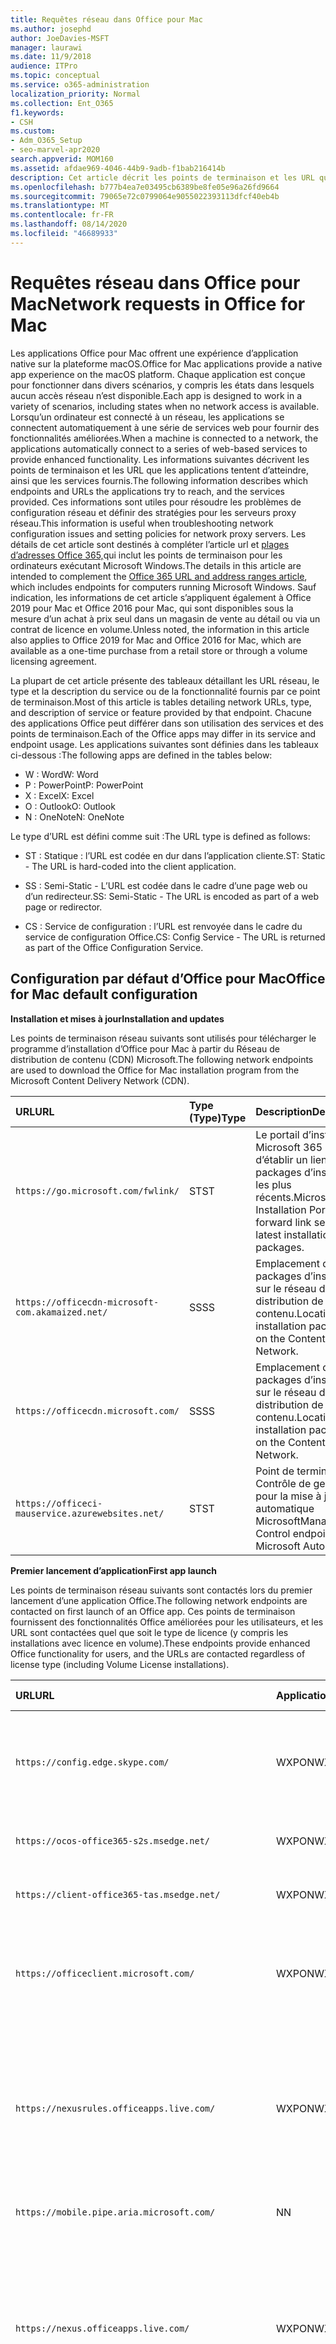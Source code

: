 ```yaml
---
title: Requêtes réseau dans Office pour Mac
ms.author: josephd
author: JoeDavies-MSFT
manager: laurawi
ms.date: 11/9/2018
audience: ITPro
ms.topic: conceptual
ms.service: o365-administration
localization_priority: Normal
ms.collection: Ent_O365
f1.keywords:
- CSH
ms.custom:
- Adm_O365_Setup
- seo-marvel-apr2020
search.appverid: MOM160
ms.assetid: afdae969-4046-44b9-9adb-f1bab216414b
description: Cet article décrit les points de terminaison et les URL que les applications Office pour Mac tentent d’atteindre, ainsi que les services fournis.
ms.openlocfilehash: b777b4ea7e03495cb6389be8fe05e96a26fd9664
ms.sourcegitcommit: 79065e72c0799064e9055022393113dfcf40eb4b
ms.translationtype: MT
ms.contentlocale: fr-FR
ms.lasthandoff: 08/14/2020
ms.locfileid: "46689933"
---
```

# <a name="network-requests-in-office-for-mac"></a><span data-ttu-id="4349a-103">Requêtes réseau dans Office pour Mac</span><span class="sxs-lookup"><span data-stu-id="4349a-103">Network requests in Office for Mac</span></span>

<span data-ttu-id="4349a-104">Les applications Office pour Mac offrent une expérience d’application native sur la plateforme macOS.</span><span class="sxs-lookup"><span data-stu-id="4349a-104">Office for Mac applications provide a native app experience on the macOS platform.</span></span> <span data-ttu-id="4349a-105">Chaque application est conçue pour fonctionner dans divers scénarios, y compris les états dans lesquels aucun accès réseau n’est disponible.</span><span class="sxs-lookup"><span data-stu-id="4349a-105">Each app is designed to work in a variety of scenarios, including states when no network access is available.</span></span> <span data-ttu-id="4349a-106">Lorsqu’un ordinateur est connecté à un réseau, les applications se connectent automatiquement à une série de services web pour fournir des fonctionnalités améliorées.</span><span class="sxs-lookup"><span data-stu-id="4349a-106">When a machine is connected to a network, the applications automatically connect to a series of web-based services to provide enhanced functionality.</span></span> <span data-ttu-id="4349a-107">Les informations suivantes décrivent les points de terminaison et les URL que les applications tentent d’atteindre, ainsi que les services fournis.</span><span class="sxs-lookup"><span data-stu-id="4349a-107">The following information describes which endpoints and URLs the applications try to reach, and the services provided.</span></span> <span data-ttu-id="4349a-108">Ces informations sont utiles pour résoudre les problèmes de configuration réseau et définir des stratégies pour les serveurs proxy réseau.</span><span class="sxs-lookup"><span data-stu-id="4349a-108">This information is useful when troubleshooting network configuration issues and setting policies for network proxy servers.</span></span> <span data-ttu-id="4349a-109">Les détails de cet article sont destinés à compléter l’article url et [plages d’adresses Office 365,](urls-and-ip-address-ranges.md)qui inclut les points de terminaison pour les ordinateurs exécutant Microsoft Windows.</span><span class="sxs-lookup"><span data-stu-id="4349a-109">The details in this article are intended to complement the [Office 365 URL and address ranges article](urls-and-ip-address-ranges.md), which includes endpoints for computers running Microsoft Windows.</span></span> <span data-ttu-id="4349a-110">Sauf indication, les informations de cet article s’appliquent également à Office 2019 pour Mac et Office 2016 pour Mac, qui sont disponibles sous la mesure d’un achat à prix seul dans un magasin de vente au détail ou via un contrat de licence en volume.</span><span class="sxs-lookup"><span data-stu-id="4349a-110">Unless noted, the information in this article also applies to Office 2019 for Mac and Office 2016 for Mac, which are available as a one-time purchase from a retail store or through a volume licensing agreement.</span></span> 

  
<span data-ttu-id="4349a-111">La plupart de cet article présente des tableaux détaillant les URL réseau, le type et la description du service ou de la fonctionnalité fournis par ce point de terminaison.</span><span class="sxs-lookup"><span data-stu-id="4349a-111">Most of this article is tables detailing network URLs, type, and description of service or feature provided by that endpoint.</span></span> <span data-ttu-id="4349a-112">Chacune des applications Office peut différer dans son utilisation des services et des points de terminaison.</span><span class="sxs-lookup"><span data-stu-id="4349a-112">Each of the Office apps may differ in its service and endpoint usage.</span></span> <span data-ttu-id="4349a-113">Les applications suivantes sont définies dans les tableaux ci-dessous :</span><span class="sxs-lookup"><span data-stu-id="4349a-113">The following apps are defined in the tables below:</span></span>
  
- <span data-ttu-id="4349a-114">W : Word</span><span class="sxs-lookup"><span data-stu-id="4349a-114">W: Word</span></span>
- <span data-ttu-id="4349a-115">P : PowerPoint</span><span class="sxs-lookup"><span data-stu-id="4349a-115">P: PowerPoint</span></span>
- <span data-ttu-id="4349a-116">X : Excel</span><span class="sxs-lookup"><span data-stu-id="4349a-116">X: Excel</span></span>
- <span data-ttu-id="4349a-117">O : Outlook</span><span class="sxs-lookup"><span data-stu-id="4349a-117">O: Outlook</span></span>
- <span data-ttu-id="4349a-118">N : OneNote</span><span class="sxs-lookup"><span data-stu-id="4349a-118">N: OneNote</span></span>
   
<span data-ttu-id="4349a-119">Le type d’URL est défini comme suit :</span><span class="sxs-lookup"><span data-stu-id="4349a-119">The URL type is defined as follows:</span></span>
  
- <span data-ttu-id="4349a-120">ST : Statique : l’URL est codée en dur dans l’application cliente.</span><span class="sxs-lookup"><span data-stu-id="4349a-120">ST: Static - The URL is hard-coded into the client application.</span></span>
    
- <span data-ttu-id="4349a-121">SS : Semi-Static - L’URL est codée dans le cadre d’une page web ou d’un redirecteur.</span><span class="sxs-lookup"><span data-stu-id="4349a-121">SS: Semi-Static - The URL is encoded as part of a web page or redirector.</span></span>
    
- <span data-ttu-id="4349a-122">CS : Service de configuration : l’URL est renvoyée dans le cadre du service de configuration Office.</span><span class="sxs-lookup"><span data-stu-id="4349a-122">CS: Config Service - The URL is returned as part of the Office Configuration Service.</span></span>

    
## <a name="office-for-mac-default-configuration"></a><span data-ttu-id="4349a-123">Configuration par défaut d’Office pour Mac</span><span class="sxs-lookup"><span data-stu-id="4349a-123">Office for Mac default configuration</span></span>

 <span data-ttu-id="4349a-124">**Installation et mises à jour**</span><span class="sxs-lookup"><span data-stu-id="4349a-124">**Installation and updates**</span></span>
  
<span data-ttu-id="4349a-125">Les points de terminaison réseau suivants sont utilisés pour télécharger le programme d’installation d’Office pour Mac à partir du Réseau de distribution de contenu (CDN) Microsoft.</span><span class="sxs-lookup"><span data-stu-id="4349a-125">The following network endpoints are used to download the Office for Mac installation program from the Microsoft Content Delivery Network (CDN).</span></span>
  
|<span data-ttu-id="4349a-126">**URL**</span><span class="sxs-lookup"><span data-stu-id="4349a-126">**URL**</span></span>|<span data-ttu-id="4349a-127">**Type (Type)**</span><span class="sxs-lookup"><span data-stu-id="4349a-127">**Type**</span></span>|<span data-ttu-id="4349a-128">**Description**</span><span class="sxs-lookup"><span data-stu-id="4349a-128">**Description**</span></span>|
|:-----|:-----|:-----|
|```https://go.microsoft.com/fwlink/```  <br/> |<span data-ttu-id="4349a-129">ST</span><span class="sxs-lookup"><span data-stu-id="4349a-129">ST</span></span>  <br/> |<span data-ttu-id="4349a-130">Le portail d’installation Microsoft 365 permet d’établir un lien vers les packages d’installation les plus récents.</span><span class="sxs-lookup"><span data-stu-id="4349a-130">Microsoft 365 Installation Portal forward link service to latest installation packages.</span></span>  <br/> |
|```https://officecdn-microsoft-com.akamaized.net/```  <br/> |<span data-ttu-id="4349a-131">SS</span><span class="sxs-lookup"><span data-stu-id="4349a-131">SS</span></span>  <br/> |<span data-ttu-id="4349a-132">Emplacement des packages d’installation sur le réseau de distribution de contenu.</span><span class="sxs-lookup"><span data-stu-id="4349a-132">Location of installation packages on the Content Delivery Network.</span></span>  <br/> |
|```https://officecdn.microsoft.com/```  <br/> |<span data-ttu-id="4349a-133">SS</span><span class="sxs-lookup"><span data-stu-id="4349a-133">SS</span></span>  <br/> |<span data-ttu-id="4349a-134">Emplacement des packages d’installation sur le réseau de distribution de contenu.</span><span class="sxs-lookup"><span data-stu-id="4349a-134">Location of installation packages on the Content Delivery Network.</span></span>  <br/> |
|```https://officeci-mauservice.azurewebsites.net/```  <br/> |<span data-ttu-id="4349a-135">ST</span><span class="sxs-lookup"><span data-stu-id="4349a-135">ST</span></span>  <br/> |<span data-ttu-id="4349a-136">Point de terminaison Contrôle de gestion pour la mise à jour automatique Microsoft</span><span class="sxs-lookup"><span data-stu-id="4349a-136">Management Control endpoint for Microsoft AutoUpdate</span></span>  <br/> |
   
 <span data-ttu-id="4349a-137">**Premier lancement d’application**</span><span class="sxs-lookup"><span data-stu-id="4349a-137">**First app launch**</span></span>
  
<span data-ttu-id="4349a-138">Les points de terminaison réseau suivants sont contactés lors du premier lancement d’une application Office.</span><span class="sxs-lookup"><span data-stu-id="4349a-138">The following network endpoints are contacted on first launch of an Office app.</span></span> <span data-ttu-id="4349a-139">Ces points de terminaison fournissent des fonctionnalités Office améliorées pour les utilisateurs, et les URL sont contactées quel que soit le type de licence (y compris les installations avec licence en volume).</span><span class="sxs-lookup"><span data-stu-id="4349a-139">These endpoints provide enhanced Office functionality for users, and the URLs are contacted regardless of license type (including Volume License installations).</span></span>
  
|<span data-ttu-id="4349a-140">**URL**</span><span class="sxs-lookup"><span data-stu-id="4349a-140">**URL**</span></span>|<span data-ttu-id="4349a-141">**Applications**</span><span class="sxs-lookup"><span data-stu-id="4349a-141">**Apps**</span></span>|<span data-ttu-id="4349a-142">**Type (Type)**</span><span class="sxs-lookup"><span data-stu-id="4349a-142">**Type**</span></span>|<span data-ttu-id="4349a-143">**Description**</span><span class="sxs-lookup"><span data-stu-id="4349a-143">**Description**</span></span>|
|:-----|:-----|:-----|:-----|
|```https://config.edge.skype.com/```  <br/> |<span data-ttu-id="4349a-144">WXPON</span><span class="sxs-lookup"><span data-stu-id="4349a-144">WXPON</span></span>  <br/> |<span data-ttu-id="4349a-145">ST</span><span class="sxs-lookup"><span data-stu-id="4349a-145">ST</span></span>  <br/> |<span data-ttu-id="4349a-146">Configuration de « flighting » : autorise l’éclairage et l’expérimentation des fonctionnalités.</span><span class="sxs-lookup"><span data-stu-id="4349a-146">'Flighting' Configuration - allows for feature light-up and experimentation.</span></span>  <br/> |
|```https://ocos-office365-s2s.msedge.net/```  <br/> |<span data-ttu-id="4349a-147">WXPON</span><span class="sxs-lookup"><span data-stu-id="4349a-147">WXPON</span></span>  <br/> |<span data-ttu-id="4349a-148">ST</span><span class="sxs-lookup"><span data-stu-id="4349a-148">ST</span></span>  <br/> |<span data-ttu-id="4349a-149">Test de configuration réseau « Flighting »</span><span class="sxs-lookup"><span data-stu-id="4349a-149">'Flighting' Network Configuration Test</span></span>  <br/> |
|```https://client-office365-tas.msedge.net/```  <br/> |<span data-ttu-id="4349a-150">WXPON</span><span class="sxs-lookup"><span data-stu-id="4349a-150">WXPON</span></span>  <br/> |<span data-ttu-id="4349a-151">ST</span><span class="sxs-lookup"><span data-stu-id="4349a-151">ST</span></span>  <br/> |<span data-ttu-id="4349a-152">Test de configuration réseau « Flighting »</span><span class="sxs-lookup"><span data-stu-id="4349a-152">'Flighting' Network Configuration Test</span></span>  <br/> |
|```https://officeclient.microsoft.com/```  <br/> |<span data-ttu-id="4349a-153">WXPON</span><span class="sxs-lookup"><span data-stu-id="4349a-153">WXPON</span></span>  <br/> |<span data-ttu-id="4349a-154">ST</span><span class="sxs-lookup"><span data-stu-id="4349a-154">ST</span></span>  <br/> |<span data-ttu-id="4349a-155">Service de configuration Office : liste principale des points de terminaison de service.</span><span class="sxs-lookup"><span data-stu-id="4349a-155">Office Configuration Service - Master list of service endpoints.</span></span>  <br/> |
|```https://nexusrules.officeapps.live.com/```  <br/> |<span data-ttu-id="4349a-156">WXPON</span><span class="sxs-lookup"><span data-stu-id="4349a-156">WXPON</span></span>  <br/> |<span data-ttu-id="4349a-157">ST</span><span class="sxs-lookup"><span data-stu-id="4349a-157">ST</span></span>  <br/> |<span data-ttu-id="4349a-158">Téléchargement de télémétrie règles Office : informe le client sur les données et les événements à télécharger vers le service de télémétrie.</span><span class="sxs-lookup"><span data-stu-id="4349a-158">Office Rules Telemetry download - Informs the client about what data and events to upload to the telemetry service.</span></span>  <br/> |
|```https://mobile.pipe.aria.microsoft.com/```  <br/> |<span data-ttu-id="4349a-159">N</span><span class="sxs-lookup"><span data-stu-id="4349a-159">N</span></span>  <br/> |<span data-ttu-id="4349a-160">CS</span><span class="sxs-lookup"><span data-stu-id="4349a-160">CS</span></span>  <br/> |<span data-ttu-id="4349a-161">Service de télémétrie OneNote</span><span class="sxs-lookup"><span data-stu-id="4349a-161">OneNote Telemetry Service</span></span>  <br/> |
|```https://nexus.officeapps.live.com/```  <br/> |<span data-ttu-id="4349a-162">WXPON</span><span class="sxs-lookup"><span data-stu-id="4349a-162">WXPON</span></span>  <br/> |<span data-ttu-id="4349a-163">ST</span><span class="sxs-lookup"><span data-stu-id="4349a-163">ST</span></span>  <br/> |<span data-ttu-id="4349a-164">Rapports de téléchargement de télémétrie Office : les événements de « cœur » et d’erreur qui se produisent sur le client sont téléchargés vers le service de télémétrie.</span><span class="sxs-lookup"><span data-stu-id="4349a-164">Office Telemetry Upload Reporting - "Heartbeart" and error events that occur on the client are uploaded to the telemetry service.</span></span>  <br/> |
|```https://templateservice.office.com/```  <br/> |<span data-ttu-id="4349a-165">WXP</span><span class="sxs-lookup"><span data-stu-id="4349a-165">WXP</span></span>  <br/> |<span data-ttu-id="4349a-166">CS</span><span class="sxs-lookup"><span data-stu-id="4349a-166">CS</span></span>  <br/> |<span data-ttu-id="4349a-167">Service de modèle Office : fournit aux utilisateurs des modèles de documents en ligne.</span><span class="sxs-lookup"><span data-stu-id="4349a-167">Office Template Service - Provides users with online document templates.</span></span>  <br/> |
|```https://omextemplates.content.office.net/```  <br/> |<span data-ttu-id="4349a-168">WXP</span><span class="sxs-lookup"><span data-stu-id="4349a-168">WXP</span></span>  <br/> |<span data-ttu-id="4349a-169">CS</span><span class="sxs-lookup"><span data-stu-id="4349a-169">CS</span></span>  <br/> |<span data-ttu-id="4349a-170">Téléchargements de modèles Office : stockage des images de modèle PNG.</span><span class="sxs-lookup"><span data-stu-id="4349a-170">Office Templates Downloads - Storage of PNG template images.</span></span>  <br/> |
|```https://store.office.com/```  <br/> |<span data-ttu-id="4349a-171">WXP</span><span class="sxs-lookup"><span data-stu-id="4349a-171">WXP</span></span>  <br/> |<span data-ttu-id="4349a-172">CS</span><span class="sxs-lookup"><span data-stu-id="4349a-172">CS</span></span>  <br/> |<span data-ttu-id="4349a-173">Configuration du Windows Store pour les applications Office.</span><span class="sxs-lookup"><span data-stu-id="4349a-173">Store configuration for Office apps.</span></span>  <br/> |
|```https://odc.officeapps.live.com/```  <br/> |<span data-ttu-id="4349a-174">WXPN</span><span class="sxs-lookup"><span data-stu-id="4349a-174">WXPN</span></span>  <br/> |<span data-ttu-id="4349a-175">CS</span><span class="sxs-lookup"><span data-stu-id="4349a-175">CS</span></span>  <br/> |<span data-ttu-id="4349a-176">Catalogue des services d’intégration de documents Office (liste des services et points de terminaison) et découverte de domaine d’accueil.</span><span class="sxs-lookup"><span data-stu-id="4349a-176">Office Document Integration Services Catalog (list of services and endpoints) and Home Realm Discovery.</span></span>  <br/> |
|```https://cdn.odc.officeapps.live.com/```  <br/> |<span data-ttu-id="4349a-177">WXPON</span><span class="sxs-lookup"><span data-stu-id="4349a-177">WXPON</span></span>  <br/> |<span data-ttu-id="4349a-178">CS</span><span class="sxs-lookup"><span data-stu-id="4349a-178">CS</span></span>  <br/> |<span data-ttu-id="4349a-179">Ressources pour la découverte de domaine d’accueil v2 (15.40 et ultérieures)</span><span class="sxs-lookup"><span data-stu-id="4349a-179">Resources for Home Realm Discovery v2 (15.40 and later)</span></span>  <br/> |
|```https://officecdn.microsoft.com/```  <br/> |<span data-ttu-id="4349a-180">WXPON</span><span class="sxs-lookup"><span data-stu-id="4349a-180">WXPON</span></span>  <br/> |<span data-ttu-id="4349a-181">ST</span><span class="sxs-lookup"><span data-stu-id="4349a-181">ST</span></span>  <br/> |<span data-ttu-id="4349a-182">Manifestes de mise à jour automatique Microsoft : vérifie si des mises à jour sont disponibles</span><span class="sxs-lookup"><span data-stu-id="4349a-182">Microsoft AutoUpdate Manifests - checks to see if there are updates available</span></span>  <br/> |
|```https://ajax.aspnetcdn.com/```  <br/> |<span data-ttu-id="4349a-183">WXPO</span><span class="sxs-lookup"><span data-stu-id="4349a-183">WXPO</span></span>  <br/> |<span data-ttu-id="4349a-184">SS</span><span class="sxs-lookup"><span data-stu-id="4349a-184">SS</span></span>  <br/> |<span data-ttu-id="4349a-185">Bibliothèque JavaScript Microsoft Ajax</span><span class="sxs-lookup"><span data-stu-id="4349a-185">Microsoft Ajax JavaScript Library</span></span>  <br/> |
|```https://wikipedia.firstpartyapps.oaspapps.com/```  <br/> |<span data-ttu-id="4349a-186">W</span><span class="sxs-lookup"><span data-stu-id="4349a-186">W</span></span>  <br/> |<span data-ttu-id="4349a-187">SS</span><span class="sxs-lookup"><span data-stu-id="4349a-187">SS</span></span>  <br/> |<span data-ttu-id="4349a-188">Configuration et ressources de l’application Wikipedia pour Office.</span><span class="sxs-lookup"><span data-stu-id="4349a-188">Wikipedia app for Office configuration and resources.</span></span>  <br/> |
|```https://excelbingmap.firstpartyapps.oaspapps.com/```  <br/> |<span data-ttu-id="4349a-189">X</span><span class="sxs-lookup"><span data-stu-id="4349a-189">X</span></span>  <br/> |<span data-ttu-id="4349a-190">SS</span><span class="sxs-lookup"><span data-stu-id="4349a-190">SS</span></span>  <br/> |<span data-ttu-id="4349a-191">Configuration et ressources de l’application Bing Map pour Office.</span><span class="sxs-lookup"><span data-stu-id="4349a-191">Bing Map app for Office configuration and resources.</span></span>  <br/> |
|```https://peoplegraph.firstpartyapps.oaspapps.com/```  <br/> |<span data-ttu-id="4349a-192">X</span><span class="sxs-lookup"><span data-stu-id="4349a-192">X</span></span>  <br/> |<span data-ttu-id="4349a-193">SS</span><span class="sxs-lookup"><span data-stu-id="4349a-193">SS</span></span>  <br/> |<span data-ttu-id="4349a-194">Ressources et configuration de l’application Graph de personnes pour Office.</span><span class="sxs-lookup"><span data-stu-id="4349a-194">People Graph app for Office configuration and resources.</span></span>  <br/> |
|```https://www.onenote.com/```  <br/> |<span data-ttu-id="4349a-195">N</span><span class="sxs-lookup"><span data-stu-id="4349a-195">N</span></span>  <br/> |<span data-ttu-id="4349a-196">ST</span><span class="sxs-lookup"><span data-stu-id="4349a-196">ST</span></span>  <br/> |<span data-ttu-id="4349a-197">Nouveautés du contenu pour OneNote.</span><span class="sxs-lookup"><span data-stu-id="4349a-197">What's New content for OneNote.</span></span>  <br/> |
|```https://site-cdn.onenote.net/```  <br/> |<span data-ttu-id="4349a-198">N</span><span class="sxs-lookup"><span data-stu-id="4349a-198">N</span></span>  <br/> |<span data-ttu-id="4349a-199">ST</span><span class="sxs-lookup"><span data-stu-id="4349a-199">ST</span></span>  <br/> |<span data-ttu-id="4349a-200">Nouveau contenu pour OneNote.</span><span class="sxs-lookup"><span data-stu-id="4349a-200">New content for OneNote.</span></span>  <br/> |
|```https://site-cdn.onenote.net/```  <br/> |<span data-ttu-id="4349a-201">N</span><span class="sxs-lookup"><span data-stu-id="4349a-201">N</span></span>  <br/> |<span data-ttu-id="4349a-202">SS</span><span class="sxs-lookup"><span data-stu-id="4349a-202">SS</span></span>  <br/> |<span data-ttu-id="4349a-203">Images nouvelles pour OneNote.</span><span class="sxs-lookup"><span data-stu-id="4349a-203">What's New images for OneNote.</span></span>  <br/> |
|```https://acompli.helpshift.com/```  <br/> |<span data-ttu-id="4349a-204">O</span><span class="sxs-lookup"><span data-stu-id="4349a-204">O</span></span>  <br/> |<span data-ttu-id="4349a-205">ST</span><span class="sxs-lookup"><span data-stu-id="4349a-205">ST</span></span>  <br/> |<span data-ttu-id="4349a-206">Service de support dans l’application.</span><span class="sxs-lookup"><span data-stu-id="4349a-206">In-app Support Service.</span></span>  <br/> |
|```https://prod-global-autodetect.acompli.net/```  <br/> |<span data-ttu-id="4349a-207">O</span><span class="sxs-lookup"><span data-stu-id="4349a-207">O</span></span>  <br/> |<span data-ttu-id="4349a-208">ST</span><span class="sxs-lookup"><span data-stu-id="4349a-208">ST</span></span>  <br/> |<span data-ttu-id="4349a-209">Service de détection de compte de messagerie.</span><span class="sxs-lookup"><span data-stu-id="4349a-209">Email Account Detection Service.</span></span>  <br/> |
|```https://autodiscover-s.outlook.com/```  <br/> |<span data-ttu-id="4349a-210">WXPO</span><span class="sxs-lookup"><span data-stu-id="4349a-210">WXPO</span></span>  <br/> |<span data-ttu-id="4349a-211">ST</span><span class="sxs-lookup"><span data-stu-id="4349a-211">ST</span></span>  <br/> |<span data-ttu-id="4349a-212">Découverte automatique Outlook</span><span class="sxs-lookup"><span data-stu-id="4349a-212">Outlook AutoDiscovery</span></span>  <br/> |
|```https://outlook.office365.com/```  <br/> |<span data-ttu-id="4349a-213">WXPO</span><span class="sxs-lookup"><span data-stu-id="4349a-213">WXPO</span></span>  <br/> |<span data-ttu-id="4349a-214">ST</span><span class="sxs-lookup"><span data-stu-id="4349a-214">ST</span></span>  <br/> |<span data-ttu-id="4349a-215">Point de terminaison Outlook pour le service Microsoft 365.</span><span class="sxs-lookup"><span data-stu-id="4349a-215">Outlook endpoint for Microsoft 365 service.</span></span>  <br/> |
|```https://r1.res.office365.com/```  <br/> |<span data-ttu-id="4349a-216">O</span><span class="sxs-lookup"><span data-stu-id="4349a-216">O</span></span>  <br/> |<span data-ttu-id="4349a-217">ST</span><span class="sxs-lookup"><span data-stu-id="4349a-217">ST</span></span>  <br/> |<span data-ttu-id="4349a-218">Icônes pour les add-ins Outlook.</span><span class="sxs-lookup"><span data-stu-id="4349a-218">Icons for Outlook add-ins.</span></span>  <br/> |
   
> [!NOTE]
> <span data-ttu-id="4349a-219">Le service de configuration Office agit comme un service de découverte automatique pour tous les clients Microsoft Office, pas seulement pour Mac.</span><span class="sxs-lookup"><span data-stu-id="4349a-219">The Office Configuration Service acts as an auto-discovery service for all Microsoft Office clients, not just for Mac.</span></span> <span data-ttu-id="4349a-220">Les points de terminaison renvoyés dans la réponse sont semi-statiques, car la modification est très rare, mais toujours possible.</span><span class="sxs-lookup"><span data-stu-id="4349a-220">The endpoints returned in the response are semi-static in that change is very infrequent, but still possible.</span></span> 
  
 <span data-ttu-id="4349a-221">**Connexion**</span><span class="sxs-lookup"><span data-stu-id="4349a-221">**Sign-in**</span></span>
  
<span data-ttu-id="4349a-222">Les points de terminaison réseau suivants sont contactés lors de la signature du stockage en nuage.</span><span class="sxs-lookup"><span data-stu-id="4349a-222">The following network endpoints are contacted when signing in to cloud-based storage.</span></span> <span data-ttu-id="4349a-223">En fonction de votre type de compte, différents services peuvent être contactés.</span><span class="sxs-lookup"><span data-stu-id="4349a-223">Depending on your account type, different services may be contacted.</span></span> <span data-ttu-id="4349a-224">Par exemple :</span><span class="sxs-lookup"><span data-stu-id="4349a-224">For example:</span></span>
  
- <span data-ttu-id="4349a-225">**MSA : Compte Microsoft** - généralement utilisé pour les scénarios grand public et commercial</span><span class="sxs-lookup"><span data-stu-id="4349a-225">**MSA: Microsoft Account** - typically used for consumer and retail scenarios</span></span> 
    
- <span data-ttu-id="4349a-226">**OrgID : Compte d’organisation** - généralement utilisé pour les scénarios commerciaux</span><span class="sxs-lookup"><span data-stu-id="4349a-226">**OrgID: Organization Account** - typically used for commercial scenarios</span></span> 
    
|<span data-ttu-id="4349a-227">**URL**</span><span class="sxs-lookup"><span data-stu-id="4349a-227">**URL**</span></span>|<span data-ttu-id="4349a-228">**Applications**</span><span class="sxs-lookup"><span data-stu-id="4349a-228">**Apps**</span></span>|<span data-ttu-id="4349a-229">**Type (Type)**</span><span class="sxs-lookup"><span data-stu-id="4349a-229">**Type**</span></span>|<span data-ttu-id="4349a-230">**Description**</span><span class="sxs-lookup"><span data-stu-id="4349a-230">**Description**</span></span>|
|:-----|:-----|:-----|:-----|
|```https://login.windows.net/```  <br/> |<span data-ttu-id="4349a-231">WXPON</span><span class="sxs-lookup"><span data-stu-id="4349a-231">WXPON</span></span>  <br/> |<span data-ttu-id="4349a-232">ST</span><span class="sxs-lookup"><span data-stu-id="4349a-232">ST</span></span>  <br/> |<span data-ttu-id="4349a-233">Service d’autorisation Windows</span><span class="sxs-lookup"><span data-stu-id="4349a-233">Windows Authorization Service</span></span>  <br/> |
|```https://login.microsoftonline.com/```  <br/> |<span data-ttu-id="4349a-234">WXPON</span><span class="sxs-lookup"><span data-stu-id="4349a-234">WXPON</span></span>  <br/> |<span data-ttu-id="4349a-235">ST</span><span class="sxs-lookup"><span data-stu-id="4349a-235">ST</span></span>  <br/> |<span data-ttu-id="4349a-236">Service de connexion Microsoft 365 (OrgID)</span><span class="sxs-lookup"><span data-stu-id="4349a-236">Microsoft 365 Login Service (OrgID)</span></span>  <br/> |
|```https://login.live.com/```  <br/> |<span data-ttu-id="4349a-237">WXPON</span><span class="sxs-lookup"><span data-stu-id="4349a-237">WXPON</span></span>  <br/> |<span data-ttu-id="4349a-238">ST</span><span class="sxs-lookup"><span data-stu-id="4349a-238">ST</span></span>  <br/> |<span data-ttu-id="4349a-239">Service de connexion de compte Microsoft (MSA)</span><span class="sxs-lookup"><span data-stu-id="4349a-239">Microsoft Account Login Service (MSA)</span></span>  <br/> |
|```https://auth.gfx.ms/```  <br/> |<span data-ttu-id="4349a-240">WXPON</span><span class="sxs-lookup"><span data-stu-id="4349a-240">WXPON</span></span>  <br/> |<span data-ttu-id="4349a-241">CS</span><span class="sxs-lookup"><span data-stu-id="4349a-241">CS</span></span>  <br/> |<span data-ttu-id="4349a-242">MSA (Microsoft Account Login Service Helper)</span><span class="sxs-lookup"><span data-stu-id="4349a-242">Microsoft Account Login Service Helper (MSA)</span></span>  <br/> |
|```https://secure.aadcdn.microsoftonline-p.com/```  <br/> |<span data-ttu-id="4349a-243">WXPON</span><span class="sxs-lookup"><span data-stu-id="4349a-243">WXPON</span></span>  <br/> |<span data-ttu-id="4349a-244">SS</span><span class="sxs-lookup"><span data-stu-id="4349a-244">SS</span></span>  <br/> |<span data-ttu-id="4349a-245">Authentification Microsoft 365 (OrgID)</span><span class="sxs-lookup"><span data-stu-id="4349a-245">Microsoft 365 Login Branding (OrgID)</span></span>  <br/> |
|```https://ocws.officeapps.live.com/```  <br/> |<span data-ttu-id="4349a-246">WXPN</span><span class="sxs-lookup"><span data-stu-id="4349a-246">WXPN</span></span>  <br/> |<span data-ttu-id="4349a-247">CS</span><span class="sxs-lookup"><span data-stu-id="4349a-247">CS</span></span>  <br/> |<span data-ttu-id="4349a-248">Document and Places Storage Locator</span><span class="sxs-lookup"><span data-stu-id="4349a-248">Document and Places Storage Locator</span></span>  <br/> |
|```https://roaming.officeapps.live.com/```  <br/> |<span data-ttu-id="4349a-249">WXPN</span><span class="sxs-lookup"><span data-stu-id="4349a-249">WXPN</span></span>  <br/> |<span data-ttu-id="4349a-250">CS</span><span class="sxs-lookup"><span data-stu-id="4349a-250">CS</span></span>  <br/> |<span data-ttu-id="4349a-251">Dernier service de document utilisé (MRU)</span><span class="sxs-lookup"><span data-stu-id="4349a-251">Most Recently Used (MRU) document service</span></span>  <br/> |
   
> [!NOTE]
> <span data-ttu-id="4349a-252">Pour les licences basées sur un abonnement et la vente au détail, la signature active le produit et permet d’accéder aux ressources cloud telles que OneDrive.</span><span class="sxs-lookup"><span data-stu-id="4349a-252">For subscription-based and retail licenses, signing in both activates the product, and enables access to cloud resources such as OneDrive.</span></span> <span data-ttu-id="4349a-253">Pour les installations avec licence en volume, les utilisateurs sont toujours invités à se connecter (par défaut), mais cela n’est requis que pour l’accès aux ressources cloud, car le produit est déjà activé.</span><span class="sxs-lookup"><span data-stu-id="4349a-253">For Volume License installations, users are still prompted to sign-in (by default), but that is only required for access to cloud resources, as the product is already activated.</span></span> 
  
 <span data-ttu-id="4349a-254">**Activation du produit**</span><span class="sxs-lookup"><span data-stu-id="4349a-254">**Product activation**</span></span>
  
<span data-ttu-id="4349a-255">Les points de terminaison réseau suivants s’appliquent aux activations d’abonnement Et de licence commerciale Microsoft 365.</span><span class="sxs-lookup"><span data-stu-id="4349a-255">The following network endpoints apply to Microsoft 365 Subscription and Retail License activations.</span></span> <span data-ttu-id="4349a-256">Plus précisément, cela ne s’applique PAS aux installations de licence en volume.</span><span class="sxs-lookup"><span data-stu-id="4349a-256">Specifically, this does NOT apply to Volume License installations.</span></span>
  
|<span data-ttu-id="4349a-257">**URL**</span><span class="sxs-lookup"><span data-stu-id="4349a-257">**URL**</span></span>|<span data-ttu-id="4349a-258">**Applications**</span><span class="sxs-lookup"><span data-stu-id="4349a-258">**Apps**</span></span>|<span data-ttu-id="4349a-259">**Type (Type)**</span><span class="sxs-lookup"><span data-stu-id="4349a-259">**Type**</span></span>|<span data-ttu-id="4349a-260">**Description**</span><span class="sxs-lookup"><span data-stu-id="4349a-260">**Description**</span></span>|
|:-----|:-----|:-----|:-----|
|```https://ols.officeapps.live.com/```  <br/> |<span data-ttu-id="4349a-261">WXPON</span><span class="sxs-lookup"><span data-stu-id="4349a-261">WXPON</span></span>  <br/> |<span data-ttu-id="4349a-262">CS</span><span class="sxs-lookup"><span data-stu-id="4349a-262">CS</span></span>  <br/> |<span data-ttu-id="4349a-263">Service de gestion des licences Office</span><span class="sxs-lookup"><span data-stu-id="4349a-263">Office Licensing Service</span></span>  <br/> |
   
 <span data-ttu-id="4349a-264">**Nouveautés du contenu**</span><span class="sxs-lookup"><span data-stu-id="4349a-264">**What's New content**</span></span>
  
<span data-ttu-id="4349a-265">Les points de terminaison réseau suivants s’appliquent uniquement à l’abonnement Microsoft 365.</span><span class="sxs-lookup"><span data-stu-id="4349a-265">The following network endpoints apply to Microsoft 365 Subscription only.</span></span>
  
|<span data-ttu-id="4349a-266">**URL**</span><span class="sxs-lookup"><span data-stu-id="4349a-266">**URL**</span></span>|<span data-ttu-id="4349a-267">**Applications**</span><span class="sxs-lookup"><span data-stu-id="4349a-267">**Apps**</span></span>|<span data-ttu-id="4349a-268">**Type (Type)**</span><span class="sxs-lookup"><span data-stu-id="4349a-268">**Type**</span></span>|<span data-ttu-id="4349a-269">**Description**</span><span class="sxs-lookup"><span data-stu-id="4349a-269">**Description**</span></span>|
|:-----|:-----|:-----|:-----|
|```https://contentstorage.osi.office.net/```  <br/> |<span data-ttu-id="4349a-270">WXPO</span><span class="sxs-lookup"><span data-stu-id="4349a-270">WXPO</span></span>  <br/> |<span data-ttu-id="4349a-271">SS</span><span class="sxs-lookup"><span data-stu-id="4349a-271">SS</span></span>  <br/> |<span data-ttu-id="4349a-272">Contenu de la page JSON nouveautés.</span><span class="sxs-lookup"><span data-stu-id="4349a-272">What's New JSON page content.</span></span>  <br/> |
   
 <span data-ttu-id="4349a-273">**Recherche**</span><span class="sxs-lookup"><span data-stu-id="4349a-273">**Researcher**</span></span>
  
<span data-ttu-id="4349a-274">Les points de terminaison réseau suivants s’appliquent uniquement à l’abonnement Microsoft 365.</span><span class="sxs-lookup"><span data-stu-id="4349a-274">The following network endpoints apply to Microsoft 365 Subscription only.</span></span>
  
|<span data-ttu-id="4349a-275">**URL**</span><span class="sxs-lookup"><span data-stu-id="4349a-275">**URL**</span></span>|<span data-ttu-id="4349a-276">**Applications**</span><span class="sxs-lookup"><span data-stu-id="4349a-276">**Apps**</span></span>|<span data-ttu-id="4349a-277">**Type (Type)**</span><span class="sxs-lookup"><span data-stu-id="4349a-277">**Type**</span></span>|<span data-ttu-id="4349a-278">**Description**</span><span class="sxs-lookup"><span data-stu-id="4349a-278">**Description**</span></span>|
|:-----|:-----|:-----|:-----|
|```https://entity.osi.office.net/```  <br/> |<span data-ttu-id="4349a-279">W</span><span class="sxs-lookup"><span data-stu-id="4349a-279">W</span></span>  <br/> |<span data-ttu-id="4349a-280">CS</span><span class="sxs-lookup"><span data-stu-id="4349a-280">CS</span></span>  <br/> |<span data-ttu-id="4349a-281">Service Web De recherche</span><span class="sxs-lookup"><span data-stu-id="4349a-281">Researcher Web Service</span></span>  <br/> |
|```https://cdn.entity.osi.office.net/```  <br/> |<span data-ttu-id="4349a-282">W</span><span class="sxs-lookup"><span data-stu-id="4349a-282">W</span></span>  <br/> |<span data-ttu-id="4349a-283">CS</span><span class="sxs-lookup"><span data-stu-id="4349a-283">CS</span></span>  <br/> |<span data-ttu-id="4349a-284">Contenu statique De la recherche</span><span class="sxs-lookup"><span data-stu-id="4349a-284">Researcher Static Content</span></span>  <br/> |
|```https://www.bing.com/```  <br/> |<span data-ttu-id="4349a-285">W</span><span class="sxs-lookup"><span data-stu-id="4349a-285">W</span></span>  <br/> |<span data-ttu-id="4349a-286">CS</span><span class="sxs-lookup"><span data-stu-id="4349a-286">CS</span></span>  <br/> |<span data-ttu-id="4349a-287">Fournisseur de contenu Recherche</span><span class="sxs-lookup"><span data-stu-id="4349a-287">Researcher Content Provider</span></span>  <br/> |
   
 <span data-ttu-id="4349a-288">**Recherche intelligente**</span><span class="sxs-lookup"><span data-stu-id="4349a-288">**Smart Lookup**</span></span>
  
<span data-ttu-id="4349a-289">Les points de terminaison réseau suivants s’appliquent aux activations des abonnements Microsoft 365 et des licences en volume ou au détail.</span><span class="sxs-lookup"><span data-stu-id="4349a-289">The following network endpoints apply to both Microsoft 365 Subscription and Retail/Volume License activations.</span></span>
  
|<span data-ttu-id="4349a-290">**URL**</span><span class="sxs-lookup"><span data-stu-id="4349a-290">**URL**</span></span>|<span data-ttu-id="4349a-291">**Applications**</span><span class="sxs-lookup"><span data-stu-id="4349a-291">**Apps**</span></span>|<span data-ttu-id="4349a-292">**Type (Type)**</span><span class="sxs-lookup"><span data-stu-id="4349a-292">**Type**</span></span>|<span data-ttu-id="4349a-293">**Description**</span><span class="sxs-lookup"><span data-stu-id="4349a-293">**Description**</span></span>|
|:-----|:-----|:-----|:-----|
|```https://uci.officeapps.live.com/```  <br/> |<span data-ttu-id="4349a-294">WXPN</span><span class="sxs-lookup"><span data-stu-id="4349a-294">WXPN</span></span>  <br/> |<span data-ttu-id="4349a-295">CS</span><span class="sxs-lookup"><span data-stu-id="4349a-295">CS</span></span>  <br/> |<span data-ttu-id="4349a-296">Insights Web Service</span><span class="sxs-lookup"><span data-stu-id="4349a-296">Insights Web Service</span></span>  <br/> |
|```https://ajax.googleapis.com/```  <br/> |<span data-ttu-id="4349a-297">WXPN</span><span class="sxs-lookup"><span data-stu-id="4349a-297">WXPN</span></span>  <br/> |<span data-ttu-id="4349a-298">CS</span><span class="sxs-lookup"><span data-stu-id="4349a-298">CS</span></span>  <br/> |<span data-ttu-id="4349a-299">Bibliothèque JQuery</span><span class="sxs-lookup"><span data-stu-id="4349a-299">JQuery Library</span></span>  <br/> |
|```https://cdnjs.cloudflare.com/```  <br/> |<span data-ttu-id="4349a-300">WXPN</span><span class="sxs-lookup"><span data-stu-id="4349a-300">WXPN</span></span>  <br/> |<span data-ttu-id="4349a-301">CS</span><span class="sxs-lookup"><span data-stu-id="4349a-301">CS</span></span>  <br/> |<span data-ttu-id="4349a-302">Prise en charge de la bibliothèque JavaScript</span><span class="sxs-lookup"><span data-stu-id="4349a-302">Supporting JavaScript Library</span></span>  <br/> |
|```https://www.bing.com/```  <br/> |<span data-ttu-id="4349a-303">WXPN</span><span class="sxs-lookup"><span data-stu-id="4349a-303">WXPN</span></span>  <br/> |<span data-ttu-id="4349a-304">CS</span><span class="sxs-lookup"><span data-stu-id="4349a-304">CS</span></span>  <br/> |<span data-ttu-id="4349a-305">Fournisseur de contenu Insights</span><span class="sxs-lookup"><span data-stu-id="4349a-305">Insights Content Provider</span></span>  <br/> |
|```https://tse1.mm.bing.net/```  <br/> |<span data-ttu-id="4349a-306">WXPN</span><span class="sxs-lookup"><span data-stu-id="4349a-306">WXPN</span></span>  <br/> |<span data-ttu-id="4349a-307">CS</span><span class="sxs-lookup"><span data-stu-id="4349a-307">CS</span></span>  <br/> |<span data-ttu-id="4349a-308">Fournisseur de contenu Insights</span><span class="sxs-lookup"><span data-stu-id="4349a-308">Insights Content Provider</span></span>  <br/> |
   
 <span data-ttu-id="4349a-309">**Concepteur PowerPoint**</span><span class="sxs-lookup"><span data-stu-id="4349a-309">**PowerPoint Designer**</span></span>
  
<span data-ttu-id="4349a-310">Les points de terminaison réseau suivants s’appliquent uniquement à l’abonnement Microsoft 365.</span><span class="sxs-lookup"><span data-stu-id="4349a-310">The following network endpoints apply to Microsoft 365 Subscription only.</span></span>
  
|<span data-ttu-id="4349a-311">**URL**</span><span class="sxs-lookup"><span data-stu-id="4349a-311">**URL**</span></span>|<span data-ttu-id="4349a-312">**Applications**</span><span class="sxs-lookup"><span data-stu-id="4349a-312">**Apps**</span></span>|<span data-ttu-id="4349a-313">**Type (Type)**</span><span class="sxs-lookup"><span data-stu-id="4349a-313">**Type**</span></span>|<span data-ttu-id="4349a-314">**Description**</span><span class="sxs-lookup"><span data-stu-id="4349a-314">**Description**</span></span>|
|:-----|:-----|:-----|:-----|
|```https://pptsgs.officeapps.live.com/```  <br/> |<span data-ttu-id="4349a-315">P</span><span class="sxs-lookup"><span data-stu-id="4349a-315">P</span></span>  <br/> |<span data-ttu-id="4349a-316">CS</span><span class="sxs-lookup"><span data-stu-id="4349a-316">CS</span></span>  <br/> |<span data-ttu-id="4349a-317">Service web de PowerPoint Designer</span><span class="sxs-lookup"><span data-stu-id="4349a-317">PowerPoint Designer web service</span></span>  <br/> |
   
 <span data-ttu-id="4349a-318">**Aide au démarrage de PowerPoint**</span><span class="sxs-lookup"><span data-stu-id="4349a-318">**PowerPoint QuickStarter**</span></span>
  
<span data-ttu-id="4349a-319">Les points de terminaison réseau suivants s’appliquent uniquement à l’abonnement Microsoft 365.</span><span class="sxs-lookup"><span data-stu-id="4349a-319">The following network endpoints apply to Microsoft 365 Subscription only.</span></span>
  
|<span data-ttu-id="4349a-320">**URL**</span><span class="sxs-lookup"><span data-stu-id="4349a-320">**URL**</span></span>|<span data-ttu-id="4349a-321">**Applications**</span><span class="sxs-lookup"><span data-stu-id="4349a-321">**Apps**</span></span>|<span data-ttu-id="4349a-322">**Type (Type)**</span><span class="sxs-lookup"><span data-stu-id="4349a-322">**Type**</span></span>|<span data-ttu-id="4349a-323">**Description**</span><span class="sxs-lookup"><span data-stu-id="4349a-323">**Description**</span></span>|
|:-----|:-----|:-----|:-----|
|```https://pptcts.officeapps.live.com/```  <br/> |<span data-ttu-id="4349a-324">P</span><span class="sxs-lookup"><span data-stu-id="4349a-324">P</span></span>  <br/> |<span data-ttu-id="4349a-325">CS</span><span class="sxs-lookup"><span data-stu-id="4349a-325">CS</span></span>  <br/> |<span data-ttu-id="4349a-326">Service web PowerPoint QuickStarter</span><span class="sxs-lookup"><span data-stu-id="4349a-326">PowerPoint QuickStarter web service</span></span>  <br/> |
   
 <span data-ttu-id="4349a-327">**Envoyer un souris/un frown**</span><span class="sxs-lookup"><span data-stu-id="4349a-327">**Send a Smile/Frown**</span></span>
  
<span data-ttu-id="4349a-328">Les points de terminaison réseau suivants s’appliquent aux activations des abonnements Microsoft 365 et des licences en volume ou au détail.</span><span class="sxs-lookup"><span data-stu-id="4349a-328">The following network endpoints apply to both Microsoft 365 Subscription and Retail/Volume License activations.</span></span>
  
|<span data-ttu-id="4349a-329">**URL**</span><span class="sxs-lookup"><span data-stu-id="4349a-329">**URL**</span></span>|<span data-ttu-id="4349a-330">**Applications**</span><span class="sxs-lookup"><span data-stu-id="4349a-330">**Apps**</span></span>|<span data-ttu-id="4349a-331">**Type (Type)**</span><span class="sxs-lookup"><span data-stu-id="4349a-331">**Type**</span></span>|<span data-ttu-id="4349a-332">**Description**</span><span class="sxs-lookup"><span data-stu-id="4349a-332">**Description**</span></span>|
|:-----|:-----|:-----|:-----|
|```https://sas.office.microsoft.com/```  <br/> |<span data-ttu-id="4349a-333">WXPON</span><span class="sxs-lookup"><span data-stu-id="4349a-333">WXPON</span></span>  <br/> |<span data-ttu-id="4349a-334">CS</span><span class="sxs-lookup"><span data-stu-id="4349a-334">CS</span></span>  <br/> |<span data-ttu-id="4349a-335">Envoyer un service de souris</span><span class="sxs-lookup"><span data-stu-id="4349a-335">Send a Smile Service</span></span>  <br/> |
   
 <span data-ttu-id="4349a-336">**Contacter le support technique**</span><span class="sxs-lookup"><span data-stu-id="4349a-336">**Contact Support**</span></span>
  
<span data-ttu-id="4349a-337">Les points de terminaison réseau suivants s’appliquent aux activations des abonnements Microsoft 365 et des licences en volume ou au détail.</span><span class="sxs-lookup"><span data-stu-id="4349a-337">The following network endpoints apply to both Microsoft 365 Subscription and Retail/Volume License activations.</span></span>
  
|<span data-ttu-id="4349a-338">**URL**</span><span class="sxs-lookup"><span data-stu-id="4349a-338">**URL**</span></span>|<span data-ttu-id="4349a-339">**Applications**</span><span class="sxs-lookup"><span data-stu-id="4349a-339">**Apps**</span></span>|<span data-ttu-id="4349a-340">**Type (Type)**</span><span class="sxs-lookup"><span data-stu-id="4349a-340">**Type**</span></span>|<span data-ttu-id="4349a-341">**Description**</span><span class="sxs-lookup"><span data-stu-id="4349a-341">**Description**</span></span>|
|:-----|:-----|:-----|:-----|
|```https://powerlift-frontdesk.acompli.net/```  <br/> |<span data-ttu-id="4349a-342">O</span><span class="sxs-lookup"><span data-stu-id="4349a-342">O</span></span>  <br/> |<span data-ttu-id="4349a-343">CS</span><span class="sxs-lookup"><span data-stu-id="4349a-343">CS</span></span>  <br/> |<span data-ttu-id="4349a-344">Contacter le service de support technique</span><span class="sxs-lookup"><span data-stu-id="4349a-344">Contact Support Service</span></span>  <br/> |
|```https://acompli.helpshift.com/```  <br/> |<span data-ttu-id="4349a-345">O</span><span class="sxs-lookup"><span data-stu-id="4349a-345">O</span></span>  <br/> |<span data-ttu-id="4349a-346">CS</span><span class="sxs-lookup"><span data-stu-id="4349a-346">CS</span></span>  <br/> |<span data-ttu-id="4349a-347">Service de support dans l’application</span><span class="sxs-lookup"><span data-stu-id="4349a-347">In-app Support Service</span></span>  <br/> |
   
 <span data-ttu-id="4349a-348">**Enregistrer au format PDF**</span><span class="sxs-lookup"><span data-stu-id="4349a-348">**Save As PDF**</span></span>
  
<span data-ttu-id="4349a-349">Les points de terminaison réseau suivants s’appliquent aux activations des abonnements Microsoft 365 et des licences en volume ou au détail.</span><span class="sxs-lookup"><span data-stu-id="4349a-349">The following network endpoints apply to both Microsoft 365 Subscription and Retail/Volume License activations.</span></span>
  
|<span data-ttu-id="4349a-350">**URL**</span><span class="sxs-lookup"><span data-stu-id="4349a-350">**URL**</span></span>|<span data-ttu-id="4349a-351">**Applications**</span><span class="sxs-lookup"><span data-stu-id="4349a-351">**Apps**</span></span>|<span data-ttu-id="4349a-352">**Type (Type)**</span><span class="sxs-lookup"><span data-stu-id="4349a-352">**Type**</span></span>|<span data-ttu-id="4349a-353">**Description**</span><span class="sxs-lookup"><span data-stu-id="4349a-353">**Description**</span></span>|
|:-----|:-----|:-----|:-----|
|```https://wordcs.officeapps.live.com/```  <br/> |<span data-ttu-id="4349a-354">W</span><span class="sxs-lookup"><span data-stu-id="4349a-354">W</span></span>  <br/> |<span data-ttu-id="4349a-355">CS</span><span class="sxs-lookup"><span data-stu-id="4349a-355">CS</span></span>  <br/> |<span data-ttu-id="4349a-356">Service de conversion de documents Word (PDF)</span><span class="sxs-lookup"><span data-stu-id="4349a-356">Word document conversion service (PDF)</span></span>  <br/> |
   
 <span data-ttu-id="4349a-357">**Applications Office (également appelées « add-ins ) »**</span><span class="sxs-lookup"><span data-stu-id="4349a-357">**Office Apps (aka add-ins)**</span></span>
  
<span data-ttu-id="4349a-358">Les points de terminaison réseau suivants s’appliquent à la fois aux activations d’abonnement Microsoft 365 et aux activations de licence commerciale/en volume lorsque les compléments d’application Office sont fiables.</span><span class="sxs-lookup"><span data-stu-id="4349a-358">The following network endpoints apply to both Microsoft 365 Subscription and Retail/Volume License activations when Office App add-ins are trusted.</span></span>
  
|<span data-ttu-id="4349a-359">**URL**</span><span class="sxs-lookup"><span data-stu-id="4349a-359">**URL**</span></span>|<span data-ttu-id="4349a-360">**Applications**</span><span class="sxs-lookup"><span data-stu-id="4349a-360">**Apps**</span></span>|<span data-ttu-id="4349a-361">**Type (Type)**</span><span class="sxs-lookup"><span data-stu-id="4349a-361">**Type**</span></span>|<span data-ttu-id="4349a-362">**Description**</span><span class="sxs-lookup"><span data-stu-id="4349a-362">**Description**</span></span>|
|:-----|:-----|:-----|:-----|
|```https://store.office.com/```  <br/> |<span data-ttu-id="4349a-363">WXPO</span><span class="sxs-lookup"><span data-stu-id="4349a-363">WXPO</span></span>  <br/> |<span data-ttu-id="4349a-364">CS</span><span class="sxs-lookup"><span data-stu-id="4349a-364">CS</span></span>  <br/> |<span data-ttu-id="4349a-365">Configuration de l’App Store Office</span><span class="sxs-lookup"><span data-stu-id="4349a-365">Office app store configuration</span></span>  <br/> |
|```https://wikipedia.firstpartyapps.oaspapps.com/```  <br/> |<span data-ttu-id="4349a-366">W</span><span class="sxs-lookup"><span data-stu-id="4349a-366">W</span></span>  <br/> |<span data-ttu-id="4349a-367">SS</span><span class="sxs-lookup"><span data-stu-id="4349a-367">SS</span></span>  <br/> |<span data-ttu-id="4349a-368">Ressources d’application Wikipedia</span><span class="sxs-lookup"><span data-stu-id="4349a-368">Wikipedia app resources</span></span>  <br/> |
|```https://excelbingmap.firstpartyapps.oaspapps.com/```  <br/> |<span data-ttu-id="4349a-369">X</span><span class="sxs-lookup"><span data-stu-id="4349a-369">X</span></span>  <br/> |<span data-ttu-id="4349a-370">SS</span><span class="sxs-lookup"><span data-stu-id="4349a-370">SS</span></span>  <br/> |<span data-ttu-id="4349a-371">Ressources de l’application Bing Map</span><span class="sxs-lookup"><span data-stu-id="4349a-371">Bing Map app resources</span></span>  <br/> |
|```https://peoplegraph.firstpartyapps.oaspapps.com```  <br/> |<span data-ttu-id="4349a-372">X</span><span class="sxs-lookup"><span data-stu-id="4349a-372">X</span></span>  <br/> |<span data-ttu-id="4349a-373">SS</span><span class="sxs-lookup"><span data-stu-id="4349a-373">SS</span></span>  <br/> |<span data-ttu-id="4349a-374">Ressources de l’application Graphe des personnes</span><span class="sxs-lookup"><span data-stu-id="4349a-374">People Graph app resources</span></span>  <br/> |
|```https://o15.officeredir.microsoft.com/```  <br/> |<span data-ttu-id="4349a-375">WPX</span><span class="sxs-lookup"><span data-stu-id="4349a-375">WPX</span></span>  <br/> |<span data-ttu-id="4349a-376">SS</span><span class="sxs-lookup"><span data-stu-id="4349a-376">SS</span></span>  <br/> |<span data-ttu-id="4349a-377">Office Redirection Service</span><span class="sxs-lookup"><span data-stu-id="4349a-377">Office Redirection Service</span></span>  <br/> |
|```https://appsforoffice.microsoft.com/```  <br/> |<span data-ttu-id="4349a-378">WXP</span><span class="sxs-lookup"><span data-stu-id="4349a-378">WXP</span></span>  <br/> |<span data-ttu-id="4349a-379">SS</span><span class="sxs-lookup"><span data-stu-id="4349a-379">SS</span></span>  <br/> |<span data-ttu-id="4349a-380">Bibliothèques JavaScript Office</span><span class="sxs-lookup"><span data-stu-id="4349a-380">Office JavaScript Libraries</span></span>  <br/> |
|```https://telemetry.firstpartyapps.oaspapps.com/```  <br/> |<span data-ttu-id="4349a-381">WX</span><span class="sxs-lookup"><span data-stu-id="4349a-381">WX</span></span>  <br/> |<span data-ttu-id="4349a-382">SS</span><span class="sxs-lookup"><span data-stu-id="4349a-382">SS</span></span>  <br/> |<span data-ttu-id="4349a-383">Service de télémétrie et de rapports pour les applications Office</span><span class="sxs-lookup"><span data-stu-id="4349a-383">Telemetry and Reporting Service for Office apps</span></span>  <br/> |
|```https://ajax.microsoft.com/```  <br/> |<span data-ttu-id="4349a-384">W</span><span class="sxs-lookup"><span data-stu-id="4349a-384">W</span></span>  <br/> |<span data-ttu-id="4349a-385">SS</span><span class="sxs-lookup"><span data-stu-id="4349a-385">SS</span></span>  <br/> |<span data-ttu-id="4349a-386">Bibliothèque JavaScript Microsoft Ajax</span><span class="sxs-lookup"><span data-stu-id="4349a-386">Microsoft Ajax JavaScript Library</span></span>  <br/> |
|```https://ajax.aspnetcdn.com/```  <br/> |<span data-ttu-id="4349a-387">X</span><span class="sxs-lookup"><span data-stu-id="4349a-387">X</span></span>  <br/> |<span data-ttu-id="4349a-388">SS</span><span class="sxs-lookup"><span data-stu-id="4349a-388">SS</span></span>  <br/> |<span data-ttu-id="4349a-389">Bibliothèque JavaScript Microsoft Ajax</span><span class="sxs-lookup"><span data-stu-id="4349a-389">Microsoft Ajax JavaScript Library</span></span>  <br/> |
|```https://c.microsoft.com/```  <br/> |<span data-ttu-id="4349a-390">WPXO</span><span class="sxs-lookup"><span data-stu-id="4349a-390">WPXO</span></span>  <br/> |<span data-ttu-id="4349a-391">SS</span><span class="sxs-lookup"><span data-stu-id="4349a-391">SS</span></span>  <br/> |<span data-ttu-id="4349a-392">Bibliothèques JavaScript Office</span><span class="sxs-lookup"><span data-stu-id="4349a-392">Office JavaScript Libraries</span></span>  <br/> |
|```https://c1.microsoft.com/```  <br/> |<span data-ttu-id="4349a-393">WPXO</span><span class="sxs-lookup"><span data-stu-id="4349a-393">WPXO</span></span>  <br/> |<span data-ttu-id="4349a-394">SS</span><span class="sxs-lookup"><span data-stu-id="4349a-394">SS</span></span>  <br/> |<span data-ttu-id="4349a-395">Ressources de support</span><span class="sxs-lookup"><span data-stu-id="4349a-395">Support resources</span></span>  <br/> |
|```https://cs.microsoft.com/```  <br/> |<span data-ttu-id="4349a-396">WPXO</span><span class="sxs-lookup"><span data-stu-id="4349a-396">WPXO</span></span>  <br/> |<span data-ttu-id="4349a-397">SS</span><span class="sxs-lookup"><span data-stu-id="4349a-397">SS</span></span>  <br/> |<span data-ttu-id="4349a-398">Ressources de support</span><span class="sxs-lookup"><span data-stu-id="4349a-398">Support resources</span></span>  <br/> |
|```https://c.bing.com/```  <br/> |<span data-ttu-id="4349a-399">WPXO</span><span class="sxs-lookup"><span data-stu-id="4349a-399">WPXO</span></span>  <br/> |<span data-ttu-id="4349a-400">SS</span><span class="sxs-lookup"><span data-stu-id="4349a-400">SS</span></span>  <br/> |<span data-ttu-id="4349a-401">Ressources de support</span><span class="sxs-lookup"><span data-stu-id="4349a-401">Support resources</span></span>  <br/> |
|```https://*.cdn.optimizely.com/```  <br/> |<span data-ttu-id="4349a-402">WPXO</span><span class="sxs-lookup"><span data-stu-id="4349a-402">WPXO</span></span>  <br/> |<span data-ttu-id="4349a-403">SS</span><span class="sxs-lookup"><span data-stu-id="4349a-403">SS</span></span>  <br/> |<span data-ttu-id="4349a-404">Bibliothèque JavaScript</span><span class="sxs-lookup"><span data-stu-id="4349a-404">JavaScript library</span></span>  <br/> |
|```https://errors.client.optimizely.com/```  <br/> |<span data-ttu-id="4349a-405">WPX</span><span class="sxs-lookup"><span data-stu-id="4349a-405">WPX</span></span>  <br/> |<span data-ttu-id="4349a-406">SS</span><span class="sxs-lookup"><span data-stu-id="4349a-406">SS</span></span>  <br/> |<span data-ttu-id="4349a-407">Rapports d'erreurs</span><span class="sxs-lookup"><span data-stu-id="4349a-407">Error reporting</span></span>  <br/> |
|```https://*-contentstorage.osi.office.net/```  <br/> |<span data-ttu-id="4349a-408">WPXO</span><span class="sxs-lookup"><span data-stu-id="4349a-408">WPXO</span></span>  <br/> |<span data-ttu-id="4349a-409">SS</span><span class="sxs-lookup"><span data-stu-id="4349a-409">SS</span></span>  <br/> |<span data-ttu-id="4349a-410">Ressources de police</span><span class="sxs-lookup"><span data-stu-id="4349a-410">Font resources</span></span>  <br/> |
|```https://nexus.ensighten.com/```  <br/> |<span data-ttu-id="4349a-411">WPXO</span><span class="sxs-lookup"><span data-stu-id="4349a-411">WPXO</span></span>  <br/> |<span data-ttu-id="4349a-412">SS</span><span class="sxs-lookup"><span data-stu-id="4349a-412">SS</span></span>  <br/> |<span data-ttu-id="4349a-413">Service de télémétrie</span><span class="sxs-lookup"><span data-stu-id="4349a-413">Telemetry Service</span></span>  <br/> |
|```https://browser.pipe.aria.microsoft.com/```  <br/> |<span data-ttu-id="4349a-414">WPXO</span><span class="sxs-lookup"><span data-stu-id="4349a-414">WPXO</span></span>  <br/> |<span data-ttu-id="4349a-415">SS</span><span class="sxs-lookup"><span data-stu-id="4349a-415">SS</span></span>  <br/> |<span data-ttu-id="4349a-416">Rapports de télémétrie</span><span class="sxs-lookup"><span data-stu-id="4349a-416">Telemetry Reporting</span></span>  <br/> |
|```https://*.vo.msecnd.net/```  <br/> |<span data-ttu-id="4349a-417">WPXO</span><span class="sxs-lookup"><span data-stu-id="4349a-417">WPXO</span></span>  <br/> |<span data-ttu-id="4349a-418">SS</span><span class="sxs-lookup"><span data-stu-id="4349a-418">SS</span></span>  <br/> |<span data-ttu-id="4349a-419">Bibliothèque de biens du Microsoft Store</span><span class="sxs-lookup"><span data-stu-id="4349a-419">Microsoft Store Asset Library</span></span>  <br/> |
|```https://*.wikipedia.org/```  <br/> |<span data-ttu-id="4349a-420">W</span><span class="sxs-lookup"><span data-stu-id="4349a-420">W</span></span>  <br/> |<span data-ttu-id="4349a-421">SS</span><span class="sxs-lookup"><span data-stu-id="4349a-421">SS</span></span>  <br/> |<span data-ttu-id="4349a-422">Ressources de page Wikipedia</span><span class="sxs-lookup"><span data-stu-id="4349a-422">Wikipedia page resources</span></span>  <br/> |
|```https://upload.wikimedia.org/```  <br/> |<span data-ttu-id="4349a-423">W</span><span class="sxs-lookup"><span data-stu-id="4349a-423">W</span></span>  <br/> |<span data-ttu-id="4349a-424">SS</span><span class="sxs-lookup"><span data-stu-id="4349a-424">SS</span></span>  <br/> |<span data-ttu-id="4349a-425">Ressources multimédias Wikipedia</span><span class="sxs-lookup"><span data-stu-id="4349a-425">Wikipedia media resources</span></span>  <br/> |
|```https://wikipedia.firstpartyappssandbox.oappseperate.com/```  <br/> |<span data-ttu-id="4349a-426">W</span><span class="sxs-lookup"><span data-stu-id="4349a-426">W</span></span>  <br/> |<span data-ttu-id="4349a-427">SS</span><span class="sxs-lookup"><span data-stu-id="4349a-427">SS</span></span>  <br/> |<span data-ttu-id="4349a-428">Cadre bac à sable Wikipedia</span><span class="sxs-lookup"><span data-stu-id="4349a-428">Wikipedia sandbox frame</span></span>  <br/> |
|```https://*.virtualearth.net/```  <br/> |<span data-ttu-id="4349a-429">X</span><span class="sxs-lookup"><span data-stu-id="4349a-429">X</span></span>  <br/> |<span data-ttu-id="4349a-430">SS</span><span class="sxs-lookup"><span data-stu-id="4349a-430">SS</span></span>  <br/> |<span data-ttu-id="4349a-431">Modèles de carte</span><span class="sxs-lookup"><span data-stu-id="4349a-431">Map templates</span></span>  <br/> |
   
 <span data-ttu-id="4349a-432">**Liens fiables**</span><span class="sxs-lookup"><span data-stu-id="4349a-432">**Safe Links**</span></span>
  
<span data-ttu-id="4349a-433">Le point de terminaison réseau suivant s’applique à toutes les applications Office pour l’abonnement Microsoft 365 uniquement.</span><span class="sxs-lookup"><span data-stu-id="4349a-433">The following network endpoint applies to all Office applications for Microsoft 365 Subscription only.</span></span>
  
|<span data-ttu-id="4349a-434">**URL**</span><span class="sxs-lookup"><span data-stu-id="4349a-434">**URL**</span></span>|<span data-ttu-id="4349a-435">**Type (Type)**</span><span class="sxs-lookup"><span data-stu-id="4349a-435">**Type**</span></span>|<span data-ttu-id="4349a-436">**Description**</span><span class="sxs-lookup"><span data-stu-id="4349a-436">**Description**</span></span>|
|:-----|:-----|:-----|
|```https://*.oscs.protection.outlook.com/```  <br/> |<span data-ttu-id="4349a-437">CS</span><span class="sxs-lookup"><span data-stu-id="4349a-437">CS</span></span>  <br/> |<span data-ttu-id="4349a-438">Service de liens sécurisés Microsoft</span><span class="sxs-lookup"><span data-stu-id="4349a-438">Microsoft Safe Link Service</span></span>  <br/> |
   
 <span data-ttu-id="4349a-439">**Rapports d’incident**</span><span class="sxs-lookup"><span data-stu-id="4349a-439">**Crash reporting**</span></span>
  
<span data-ttu-id="4349a-440">Le point de terminaison réseau suivant s’applique à toutes les applications Office pour les activations d’abonnement Microsoft 365 et de licence commerciale/en volume.</span><span class="sxs-lookup"><span data-stu-id="4349a-440">The following network endpoint applies to all Office applications for both Microsoft 365 Subscription and Retail/Volume License activations.</span></span> <span data-ttu-id="4349a-441">Lorsqu’un processus se crashe de façon inattendue, un rapport est généré et envoyé au service Watson.</span><span class="sxs-lookup"><span data-stu-id="4349a-441">When a process unexpectedly crashes, a report is generated and sent to the Watson service.</span></span>
  
|<span data-ttu-id="4349a-442">**URL**</span><span class="sxs-lookup"><span data-stu-id="4349a-442">**URL**</span></span>|<span data-ttu-id="4349a-443">**Type (Type)**</span><span class="sxs-lookup"><span data-stu-id="4349a-443">**Type**</span></span>|<span data-ttu-id="4349a-444">**Description**</span><span class="sxs-lookup"><span data-stu-id="4349a-444">**Description**</span></span>|
|:-----|:-----|:-----|
|```https://watson.microsoft.com/```  <br/> |<span data-ttu-id="4349a-445">ST</span><span class="sxs-lookup"><span data-stu-id="4349a-445">ST</span></span>  <br/> |<span data-ttu-id="4349a-446">Service de rapport d’erreurs Microsoft</span><span class="sxs-lookup"><span data-stu-id="4349a-446">Microsoft Error Reporting Service</span></span>  <br/> |
|```https://officeci.azurewebsites.net/```  <br/> |<span data-ttu-id="4349a-447">ST</span><span class="sxs-lookup"><span data-stu-id="4349a-447">ST</span></span>  <br/> |<span data-ttu-id="4349a-448">Service d’informations collaboratives Office</span><span class="sxs-lookup"><span data-stu-id="4349a-448">Office Collaborative Insights Service</span></span>  <br/> |
   
## <a name="options-for-reducing-network-requests-and-traffic"></a><span data-ttu-id="4349a-449">Options de réduction des demandes réseau et du trafic</span><span class="sxs-lookup"><span data-stu-id="4349a-449">Options for reducing network requests and traffic</span></span>

<span data-ttu-id="4349a-450">La configuration par défaut d’Office pour Mac offre la meilleure expérience utilisateur, à la fois en termes de fonctionnalités et de maintien à jour de l’ordinateur.</span><span class="sxs-lookup"><span data-stu-id="4349a-450">The default configuration of Office for Mac provides the best user experience, both in terms of functionality and keeping the machine up to date.</span></span> <span data-ttu-id="4349a-451">Dans certains scénarios, vous pouvez empêcher les applications de contacter les points de terminaison réseau.</span><span class="sxs-lookup"><span data-stu-id="4349a-451">In some scenarios, you may wish to prevent applications from contacting network endpoints.</span></span> <span data-ttu-id="4349a-452">Cette section présente les options qui s’offrent à vous.</span><span class="sxs-lookup"><span data-stu-id="4349a-452">This section discusses options for doing so.</span></span>
  
 ### <a name="disabling-cloud-sign-in-and-office-add-ins"></a><span data-ttu-id="4349a-453">Désactivation de Cloud Sign-In et d’Office Add-Ins</span><span class="sxs-lookup"><span data-stu-id="4349a-453">Disabling Cloud Sign-In and Office Add-Ins</span></span>
  
<span data-ttu-id="4349a-454">Les clients avec licence en volume peuvent avoir des stratégies strictes concernant l’enregistrement de documents dans un stockage en nuage.</span><span class="sxs-lookup"><span data-stu-id="4349a-454">Volume License customers may have strict policies about saving documents to cloud-based storage.</span></span> <span data-ttu-id="4349a-455">Les préférences par application suivantes peuvent être définies pour désactiver la signature MSA/OrgID et l’accès aux applications Office.</span><span class="sxs-lookup"><span data-stu-id="4349a-455">The following per-application preference can be set to disable MSA/OrgID Sign in, and access to Office Add-ins.</span></span>
  
- ```defaults write com.microsoft.Word UseOnlineContent -integer 0```

- ```defaults write com.microsoft.Excel UseOnlineContent -integer 0```

- ```defaults write com.microsoft.Powerpoint UseOnlineContent -integer 0```

<span data-ttu-id="4349a-456">Si les utilisateurs tentent d’accéder Sign-In fonction, une erreur s’est produite lorsqu’une connexion réseau n’est pas présente.</span><span class="sxs-lookup"><span data-stu-id="4349a-456">If users try to access the Sign-In function, they will see an error that a network connection is not present.</span></span> <span data-ttu-id="4349a-457">Étant donné que cette préférence bloque également l’activation du produit en ligne, elle ne doit être utilisée que pour les installations de licence en volume.</span><span class="sxs-lookup"><span data-stu-id="4349a-457">Because this preference also blocks online product activation, it should only be used for Volume License installations.</span></span> <span data-ttu-id="4349a-458">Plus précisément, l’utilisation de cette préférence empêche les applications Office d’accéder aux points de terminaison suivants :</span><span class="sxs-lookup"><span data-stu-id="4349a-458">Specifically, using this preference will prevent Office applications from accessing the following endpoints:</span></span>
  
- ```https://odc.officeapps.live.com```
    
- ```https://*.firstpartyapps.oaspapps.com```
    
- <span data-ttu-id="4349a-459">Tous les points de terminaison répertoriés dans la section « Se connecter » ci-dessus.</span><span class="sxs-lookup"><span data-stu-id="4349a-459">All endpoints listed in the 'Sign In' section above.</span></span>
    
- <span data-ttu-id="4349a-460">Tous les points de terminaison répertoriés dans la section « Recherche intelligente » ci-dessus.</span><span class="sxs-lookup"><span data-stu-id="4349a-460">All endpoints listed in the 'Smart Lookup' section above.</span></span>
    
- <span data-ttu-id="4349a-461">Tous les points de terminaison répertoriés dans la section « Activation de produit » ci-dessus.</span><span class="sxs-lookup"><span data-stu-id="4349a-461">All endpoints listed in the 'Product Activation' section above.</span></span>
    
- <span data-ttu-id="4349a-462">Tous les points de terminaison répertoriés dans la section « Applications Office (également appelées applications) » ci-dessus.</span><span class="sxs-lookup"><span data-stu-id="4349a-462">All endpoints listed in the 'Office Apps (aka add-ins)' section above.</span></span>
    
<span data-ttu-id="4349a-463">Pour rétablir toutes les fonctionnalités pour l’utilisateur, définissez la préférence sur « 2 » ou supprimez-la.</span><span class="sxs-lookup"><span data-stu-id="4349a-463">To re-establish full functionality for the user, either set the preference to '2' or remove it.</span></span>
  
> [!NOTE]
> <span data-ttu-id="4349a-464">Cette préférence nécessite Office pour Mac build 15.25 [160726] ou une ultérieure.</span><span class="sxs-lookup"><span data-stu-id="4349a-464">This preference requires Office for Mac build 15.25 [160726] or later.</span></span> 
  
### <a name="telemetry"></a><span data-ttu-id="4349a-465">Télémétrie</span><span class="sxs-lookup"><span data-stu-id="4349a-465">Telemetry</span></span>
  
<span data-ttu-id="4349a-466">Office pour Mac renvoie les informations de télémétrie à Microsoft à intervalles réguliers.</span><span class="sxs-lookup"><span data-stu-id="4349a-466">Office for Mac sends telemetry information back to Microsoft at regular intervals.</span></span> <span data-ttu-id="4349a-467">Les données sont téléchargées vers le point de terminaison « Nexus ».</span><span class="sxs-lookup"><span data-stu-id="4349a-467">Data is uploaded to the 'Nexus' endpoint.</span></span> <span data-ttu-id="4349a-468">Les données de télémétrie aident l’équipe d’ingénierie à évaluer l’état d’santé et les comportements inattendus de chaque application Office.</span><span class="sxs-lookup"><span data-stu-id="4349a-468">The telemetry data helps the engineering team assess the health and any unexpected behaviors of each Office app.</span></span> <span data-ttu-id="4349a-469">Il existe deux catégories de télémétrie :</span><span class="sxs-lookup"><span data-stu-id="4349a-469">There are two categories of telemetry:</span></span>
  
- <span data-ttu-id="4349a-470">**Heartbeat contient** des informations sur la version et la licence.</span><span class="sxs-lookup"><span data-stu-id="4349a-470">**Heartbeat** contains version and license information.</span></span> <span data-ttu-id="4349a-471">Ces données sont envoyées immédiatement au lancement de l’application.</span><span class="sxs-lookup"><span data-stu-id="4349a-471">This data is sent immediately upon app launch.</span></span> 
    
- <span data-ttu-id="4349a-472">**L’utilisation** contient des informations sur l’utilisation des applications et les erreurs non fatales.</span><span class="sxs-lookup"><span data-stu-id="4349a-472">**Usage** contains information about how apps are being used and non-fatal errors.</span></span> <span data-ttu-id="4349a-473">Ces données sont envoyées toutes les 60 minutes.</span><span class="sxs-lookup"><span data-stu-id="4349a-473">This data is sent every 60 minutes.</span></span> 
    
<span data-ttu-id="4349a-474">Microsoft prend votre confidentialité très au sérieux.</span><span class="sxs-lookup"><span data-stu-id="4349a-474">Microsoft takes your privacy very seriously.</span></span> <span data-ttu-id="4349a-475">Vous pouvez en savoir plus sur la stratégie de collecte de données de Microsoft sur [https://privacy.microsoft.com](https://privacy.microsoft.com) .</span><span class="sxs-lookup"><span data-stu-id="4349a-475">You can read about Microsoft's data collection policy at [https://privacy.microsoft.com](https://privacy.microsoft.com).</span></span> <span data-ttu-id="4349a-476">Pour empêcher les applications d’envoyer la télémétrie « Utilisation » , la préférence **SendAllTelemetryEnabled** peut être ajustée.</span><span class="sxs-lookup"><span data-stu-id="4349a-476">To prevent applications from sending 'Usage' telemetry, the **SendAllTelemetryEnabled** preference can be adjusted.</span></span> <span data-ttu-id="4349a-477">La préférence est par application et peut être définie via les profils de configuration macOS ou manuellement à partir de Terminal :</span><span class="sxs-lookup"><span data-stu-id="4349a-477">The preference is per-application, and can be set via macOS Configuration Profiles, or manually from Terminal:</span></span> 
  
```defaults write com.microsoft.Word SendAllTelemetryEnabled -bool FALSE```

```defaults write com.microsoft.Excel SendAllTelemetryEnabled -bool FALSE```

```defaults write com.microsoft.Powerpoint SendAllTelemetryEnabled -bool FALSE```

```defaults write com.microsoft.Outlook SendAllTelemetryEnabled -bool FALSE```

```defaults write com.microsoft.onenote.mac SendAllTelemetryEnabled -bool FALSE```

```defaults write com.microsoft.autoupdate2 SendAllTelemetryEnabled -bool FALSE```

```defaults write com.microsoft.Office365ServiceV2 SendAllTelemetryEnabled -bool FALSE```

<span data-ttu-id="4349a-478">La télémétrie pulsation est toujours envoyée et ne peut pas être désactivée.</span><span class="sxs-lookup"><span data-stu-id="4349a-478">Heartbeat telemetry is always sent and cannot be disabled.</span></span>
  
### <a name="crash-reporting"></a><span data-ttu-id="4349a-479">Rapports d’incident</span><span class="sxs-lookup"><span data-stu-id="4349a-479">Crash reporting</span></span>
  
<span data-ttu-id="4349a-480">Lorsqu’une erreur d’application fatale se produit, l’application se termine et charge inopinément un rapport d’incident vers le service « Watson ».</span><span class="sxs-lookup"><span data-stu-id="4349a-480">When a fatal application error occurs, the application will unexpectedly terminate and upload a crash report to the 'Watson' service.</span></span> <span data-ttu-id="4349a-481">Le rapport d’incident se compose d’une pile d’appels, qui est la liste des étapes que l’application a traitées avant le crash.</span><span class="sxs-lookup"><span data-stu-id="4349a-481">The crash report consists of a call-stack, which is the list of steps the application was processing leading up to the crash.</span></span> <span data-ttu-id="4349a-482">Ces étapes aident l’équipe d’ingénierie à identifier la fonction exacte qui a échoué et pourquoi.</span><span class="sxs-lookup"><span data-stu-id="4349a-482">These steps help the engineering team identify the exact function that failed and why.</span></span>
  
<span data-ttu-id="4349a-483">Dans certains cas, le contenu d’un document entraîne le crash de l’application.</span><span class="sxs-lookup"><span data-stu-id="4349a-483">In some cases, the contents of a document will cause the application to crash.</span></span> <span data-ttu-id="4349a-484">Si l’application identifie le document comme cause, elle demande à l’utilisateur s’il est possible d’envoyer également le document avec la pile d’appels.</span><span class="sxs-lookup"><span data-stu-id="4349a-484">If the app identifies the document as the cause, it will ask the user if it's okay to also send the document along with the call-stack.</span></span> <span data-ttu-id="4349a-485">Les utilisateurs peuvent faire un choix informé à cette question.</span><span class="sxs-lookup"><span data-stu-id="4349a-485">Users can make an informed choice to this question.</span></span> <span data-ttu-id="4349a-486">Les administrateurs informatiques peuvent avoir des exigences strictes en matière de transmission des documents et décider au nom de l’utilisateur de ne jamais envoyer de documents.</span><span class="sxs-lookup"><span data-stu-id="4349a-486">IT administrators may have strict requirements about the transmission of documents and make the decision on behalf of the user to never send documents.</span></span> <span data-ttu-id="4349a-487">La préférence suivante peut être définie pour empêcher l’envoi de documents et pour supprimer l’invite à l’utilisateur :</span><span class="sxs-lookup"><span data-stu-id="4349a-487">The following preference can be set to prevent documents from being sent, and to suppress the prompt to the user:</span></span>
  
```defaults write com.microsoft.errorreporting IsAttachFilesEnabled -bool FALSE```

> [!NOTE]
> <span data-ttu-id="4349a-488">Si **SendAllTelemetryEnabled** est définie sur **FALSE,** tous les rapports d’incident pour ce processus sont désactivés.</span><span class="sxs-lookup"><span data-stu-id="4349a-488">If **SendAllTelemetryEnabled** is set to **FALSE**, all crash reporting for that process is disabled.</span></span> <span data-ttu-id="4349a-489">Pour activer la notification d’incident sans envoyer de télémétrie d’utilisation, vous pouvez définir les préférences suivantes : ```defaults write com.microsoft.errorreporting IsMerpEnabled -bool TRUE```</span><span class="sxs-lookup"><span data-stu-id="4349a-489">To enable crash reporting without sending usage telemetry, the following preference can be set: ```defaults write com.microsoft.errorreporting IsMerpEnabled -bool TRUE```</span></span> 
  
### <a name="updates"></a><span data-ttu-id="4349a-490">Mises à jour</span><span class="sxs-lookup"><span data-stu-id="4349a-490">Updates</span></span>
  
<span data-ttu-id="4349a-491">Microsoft publie les mises à jour Office pour Mac à intervalles réguliers (généralement une fois par mois).</span><span class="sxs-lookup"><span data-stu-id="4349a-491">Microsoft releases Office for Mac updates at regular intervals (typically once a month).</span></span> <span data-ttu-id="4349a-492">Nous encourageons vivement les utilisateurs et les administrateurs informatiques à maintenir les ordinateurs à jour pour s’assurer que les derniers correctifs de sécurité sont installés.</span><span class="sxs-lookup"><span data-stu-id="4349a-492">We strongly encourage users and IT administrators to keep machines up to date to ensure the latest security fixes are installed.</span></span> <span data-ttu-id="4349a-493">Dans les cas où les administrateurs informatiques souhaitent contrôler et gérer étroitement les mises à jour des ordinateurs, les préférences suivantes peuvent être définies pour empêcher le processus de mise à jour automatique de détecter et d’offrir automatiquement des mises à jour de produit :</span><span class="sxs-lookup"><span data-stu-id="4349a-493">In cases where IT administrators want to closely control and manage machine updates, the following preference can be set to prevent the AutoUpdate process from automatically detecting and offering product updates:</span></span>
  
```defaults write com.microsoft.autoupdate2 HowToCheck -string 'Manual'```

### <a name="blocking-requests-with-a-firewallproxy"></a><span data-ttu-id="4349a-494">Blocage des demandes avec un pare-feu/proxy</span><span class="sxs-lookup"><span data-stu-id="4349a-494">Blocking Requests with a Firewall/Proxy</span></span>
  
<span data-ttu-id="4349a-495">Si votre organisation bloque les demandes d’URL via un pare-feu ou un serveur proxy, assurez-vous de configurer les URL répertoriées dans ce document comme étant autorisées ou de bloquer avec une réponse 40X (par exemple, 403 ou 404).</span><span class="sxs-lookup"><span data-stu-id="4349a-495">If your organization blocks requests to URLs via a firewall or proxy server be sure to configure the URLs listed in this document as either allowed, or block listed with a 40X response (e.g. 403 or 404).</span></span> <span data-ttu-id="4349a-496">Une réponse 40X permet aux applications Office d’accepter normalement l’impossibilité d’accéder à la ressource et offre une expérience utilisateur plus rapide, plutôt que de simplement abandonner la connexion, ce qui entraîne une nouvelle tentative du client.</span><span class="sxs-lookup"><span data-stu-id="4349a-496">A 40X response will allow the Office applications to gracefully accept the inability to access the resource, and will provide a faster user experience, than simply dropping the connection, which in turn will cause the client to retry.</span></span>
  
<span data-ttu-id="4349a-497">Si votre serveur proxy nécessite une authentification, une réponse 407 est renvoyée au client.</span><span class="sxs-lookup"><span data-stu-id="4349a-497">If your proxy server requires authentication, a 407 response will be returned to the client.</span></span> <span data-ttu-id="4349a-498">Pour une expérience de qualité, assurez-vous d’utiliser les builds 15.27 ou ultérieures d’Office pour Mac, car elles incluent des correctifs spécifiques pour l’utilisation de serveurs NTLM et Kerberos.</span><span class="sxs-lookup"><span data-stu-id="4349a-498">For the best experience, ensure that you're using Office for Mac builds 15.27 or later, as they include specific fixes for working with NTLM and Kerberos servers.</span></span>
  
  
## <a name="see-also"></a><span data-ttu-id="4349a-499">Voir aussi</span><span class="sxs-lookup"><span data-stu-id="4349a-499">See also</span></span>

[<span data-ttu-id="4349a-500">URL et plages d’adresses IP Office 365</span><span class="sxs-lookup"><span data-stu-id="4349a-500">Office 365 URLs and IP address ranges</span></span>](urls-and-ip-address-ranges.md)

